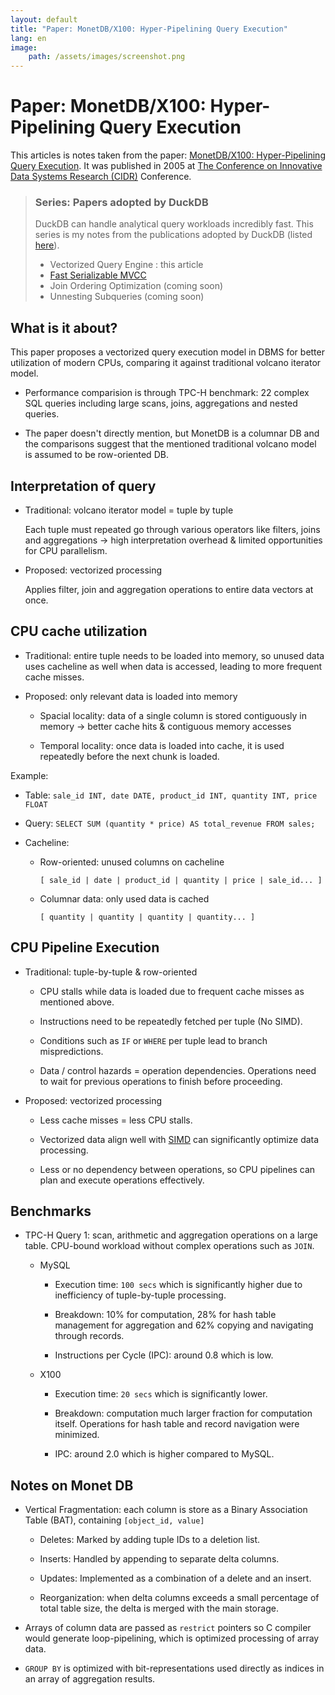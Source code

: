 ```yaml
---
layout: default
title: "Paper: MonetDB/X100: Hyper-Pipelining Query Execution"
lang: en
image:
    path: /assets/images/screenshot.png
---
```


# Paper: MonetDB/X100: Hyper-Pipelining Query Execution

This articles is notes taken from the paper: [MonetDB/X100: Hyper-Pipelining Query Execution](http://cidrdb.org/cidr2005/papers/P19.pdf). It was published in 2005 at [The Conference on Innovative Data Systems Research (CIDR)](https://www.cidrdb.org/) Conference.

> ### Series: Papers adopted by DuckDB
>
> DuckDB can handle analytical query workloads incredibly fast. This series is my notes from the publications adopted by DuckDB (listed [here](https://duckdb.org/why_duckdb.html#standing-on-the-shoulders-of-giants)).
>
> - Vectorized Query Engine : this article
> - [Fast Serializable MVCC](/2024/08/20/paper-fast-serializable-mvcc.html)
> - Join Ordering Optimization (coming soon)
> - Unnesting Subqueries (coming soon)

## What is it about?

This paper proposes a vectorized query execution model in DBMS for better utilization of modern CPUs, comparing it against traditional volcano iterator model.

- Performance comparision is through TPC-H benchmark: 22 complex SQL queries including large scans, joins, aggregations and nested queries.

- The paper doesn't directly mention, but MonetDB is a columnar DB and the comparisons suggest that the mentioned traditional volcano model is assumed to be row-oriented DB.

## Interpretation of query

* Traditional: volcano iterator model = tuple by tuple 

    Each tuple must repeated go through various operators like filters, joins and aggregations -> high interpretation overhead & limited opportunities for CPU parallelism.

* Proposed: vectorized processing 

    Applies filter, join and aggregation operations to entire data vectors at once.

## CPU cache utilization

* Traditional: entire tuple needs to be loaded into memory, so unused data uses cacheline as well when data is accessed, leading to more frequent cache misses.

* Proposed: only relevant data is loaded into memory

    * Spacial locality: data of a single column is stored contiguously in memory -> better cache hits & contiguous memory accesses

    * Temporal locality: once data is loaded into cache, it is used repeatedly before the next chunk is loaded.

Example:
* Table: `sale_id INT, date DATE, product_id INT, quantity INT, price FLOAT`

* Query: `SELECT SUM (quantity * price) AS total_revenue FROM sales;`

* Cacheline:

    * Row-oriented: unused columns on cacheline

        `[ sale_id | date | product_id | quantity | price | sale_id... ]`

    * Columnar data: only used data is cached
            
        `[ quantity | quantity | quantity | quantity... ]`
    

## CPU Pipeline Execution

* Traditional: tuple-by-tuple & row-oriented

    * CPU stalls while data is loaded due to frequent cache misses as mentioned above.

    * Instructions need to be repeatedly fetched per tuple (No SIMD).

    * Conditions such as `IF` or `WHERE` per tuple lead to branch mispredictions.

    * Data / control hazards = operation dependencies. Operations need to wait for previous operations to finish before proceeding.

* Proposed: vectorized processing

    * Less cache misses = less CPU stalls.

    * Vectorized data align well with [SIMD](https://en.wikipedia.org/wiki/Single_instruction,_multiple_data) can significantly optimize data processing.

    * Less or no dependency between operations, so CPU pipelines can plan and execute operations effectively. 

## Benchmarks

* TPC-H Query 1: scan, arithmetic and aggregation operations on a large table. CPU-bound workload without complex operations such as `JOIN`.

    * MySQL

        * Execution time: `100 secs` which is significantly higher due to inefficiency of tuple-by-tuple processing.

        * Breakdown: 10% for computation, 28% for hash table management for aggregation and 62% copying and navigating through records.

        * Instructions per Cycle (IPC): around 0.8 which is low.

    * X100

        * Execution time: `20 secs` which is significantly lower.

        * Breakdown: computation much larger fraction for computation itself. Operations for hash table and record navigation were minimized.

        * IPC: around 2.0 which is higher compared to MySQL.

## Notes on Monet DB 

* Vertical Fragmentation: each column is store as a Binary Association Table (BAT), containing `[object_id, value]`

    * Deletes: Marked by adding tuple IDs to a deletion list.

    * Inserts: Handled by appending to separate delta columns.

    * Updates: Implemented as a combination of a delete and an insert.

    * Reorganization: when delta columns exceeds a small percentage of total table size, the delta is merged with the main storage.

* Arrays of column data are passed as `restrict` pointers so C compiler would generate loop-pipelining, which is optimized processing of array data.

* `GROUP BY` is optimized with bit-representations used directly as indices in an array of aggregation results.